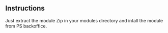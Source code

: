 ## Instructions

Just extract the module Zip in your modules directory and intall the module from PS backoffice.
